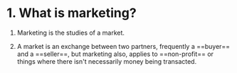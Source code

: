 # 1. What is marketing?
1. Marketing is the studies of a market. 

2. A market is an exchange between two partners, frequently a ==buyer== and a ==seller==, 
but marketing also, applies to ==non-profit== or things where there isn't necessarily money being transacted.